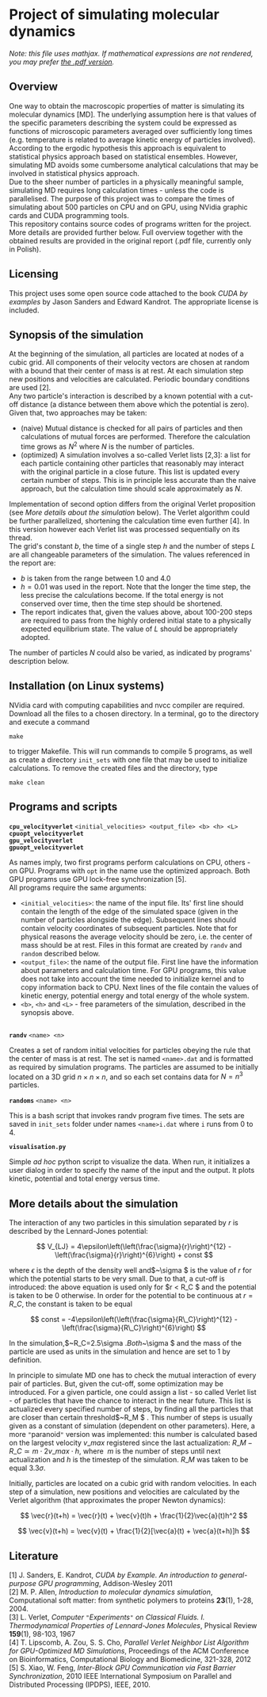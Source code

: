 # Project of simulating molecular dynamics

*Note: this file uses mathjax. If mathematical expressions are not rendered, you may prefer [the .pdf version](readme.pdf).*

## Overview

One way to obtain the macroscopic properties of matter is simulating its molecular dynamics [MD]. The underlying assumption here is that values of the specific parameters describing the system could be expressed as functions of microscopic parameters averaged over sufficiently long times (e.g. temperature is related to average kinetic energy of particles involved). According to the ergodic hypothesis this approach is equivalent to statistical physics approach based on statistical ensembles. However, simulating MD avoids some cumbersome analytical calculations that may be involved in statistical physics approach.  
Due to the sheer number of particles in a physically meaningful sample, simulating MD requires long calculation times - unless the code is parallelised. The purpose of this project was to compare the times of simulating about 500 particles on CPU and on GPU, using NVidia graphic cards and CUDA programming tools.  
This repository contains source codes of programs written for the project. More details are provided further below. Full overview together with the obtained results are provided in the original report (.pdf file, currently only in Polish).

## Licensing

This project uses some open source code attached to the book *CUDA by examples* by Jason Sanders and Edward Kandrot. The appropriate license is included.

## Synopsis of the simulation

At the beginning of the simulation, all particles are located at nodes of a cubic grid. All components of their velocity vectors are chosen at random with a bound that their center of mass is at rest. At each simulation step new positions and velocities are calculated. Periodic boundary conditions are used [2].  
Any two particle's interaction is described by a known potential with a cut-off distance (a distance between them above which the potential is zero). Given that, two approaches may be taken:

* (naive) Mutual distance is checked for all pairs of particles and then calculations of mutual forces are performed. Therefore the calculation time grows as $N^2$ where $N$ is the number of particles.
* (optimized) A simulation involves a so-called Verlet lists [2,3]: a list for each particle containing other particles that reasonably may interact with the original particle in a close future. This list is updated every certain number of steps. This is in principle less accurate than the naive approach, but the calculation time should scale approximately as $N$.

Implementation of second option differs from the original Verlet proposition (see *More details about the simulation* below). The Verlet algorithm could be further parallelized, shortening the calculation time even further [4]. In this version however each Verlet list was processed sequentially on its thread.  
The grid's constant $b$, the time of a single step $h$ and the number of steps $L$ are all changeable parameters of the simulation. The values referenced in the report are:  

* $b$ is taken from the range between 1.0 and 4.0
* $h=0.01$ was used in the report. Note that the longer the time step, the less precise the calculations become. If the total energy is not conserved over time, then the time step should be shortened.
* The report indicates that, given the values above, about 100-200 steps are required to pass from the highly ordered initial state to a physically expected equilibrium state. The value of $L$ should be appropriately adopted.

The number of particles $N$ could also be varied, as indicated by programs' description below.

## Installation (on Linux systems)

NVidia card with computing capabilities and nvcc compiler are required. Download all the files to a chosen directory. In a terminal, go to the directory and execute a command  

`make`

to trigger Makefile. This will run commands to compile 5 programs, as well as create a directory `init_sets` with one file that may be used to initialize calculations. To remove the created files and the directory, type

`make clean`

## Programs and scripts

**`cpu_velocityverlet`** `<initial_velocities> <output_file> <b> <h> <L>`  
**`cpuopt_velocityverlet`**  
**`gpu_velocityverlet`**  
**`gpuopt_velocityverlet`**  
` `  
As names imply, two first programs perform calculations on CPU, others - on GPU. Programs with `opt` in the name use the optimized approach. Both GPU programs use GPU lock-free synchronization [5].  
All programs require the same arguments:

- `<initial_velocities>`: the name of the input file. Its' first line should contain the length of the edge of the simulated space (given in the number of particles alongside the edge). Subsequent lines should contain velocity coordinates of subsequent particles. Note that for physical reasons the average velocity should be zero, i.e. the center of mass should be at rest. Files in this format are created by `randv` and `random` described below.
- `<output_file>`: the name of the output file. First line have the information about parameters and calculation time. For GPU programs, this value does not take into account the time needed to initialize kernel and to copy information back to CPU. Next lines of the file contain the values of kinetic energy, potential energy and total energy of the whole system.
- `<b>`, `<h>` and `<L>` - free parameters of the simulation, described in the synopsis above.  

` `  
**`randv`** `<name> <n>`  
` `  
Creates a set of random initial velocities for particles obeying the rule that the center of mass is at rest. The set is named `<name>.dat` and is formatted as required by simulation programs. The particles are assumed to be initially located on a 3D grid $n \times n \times n$, and so each set contains data for $N=n^3$ particles.  
` `  
**`randoms`** `<name> <n>`  
` `  
This is a bash script that invokes randv program five times. The sets are saved in `init_sets` folder under names `<name>i.dat` where `i` runs from 0 to 4.  
` `  
**`visualisation.py`**  
` `  
Simple *ad hoc* python script to visualize the data. When run, it initializes a user dialog in order to specify the name of the input and the output. It plots kinetic, potential and total energy versus time.

## More details about the simulation

The interaction of any two particles in this simulation separated by $r$ is described by the Lennard-Jones potential:

$$
V_{LJ} = 4\epsilon\left(\left(\frac{\sigma}{r}\right)^{12} - \left(\frac{\sigma}{r}\right)^{6}\right) + const
$$

where$~\epsilon$ is the depth of the density well and$~\sigma $ is the value of $r$ for which the potential starts to be very small. Due to that, a cut-off is introduced: the above equation is used only for $r < R\_C $ and the potential is taken to be 0 otherwise. In order for the potential to be continuous at$~r=R\_C$, the constant is taken to be equal

$$
const = -4\epsilon\left(\left(\frac{\sigma}{R\_C}\right)^{12} - \left(\frac{\sigma}{R\_C}\right)^{6}\right)
$$

In the simulation,$~R\_C=2.5\sigma $. Both$~\sigma $ and the mass of the particle are used as units in the simulation and hence are set to 1 by definition.

In principle to simulate MD one has to check the mutual interaction of every pair of particles. But, given the cut-off, some optimization may be introduced. For a given particle, one could assign a list - so called Verlet list - of particles that have the chance to interact in the near future. This list is actualized every specified number of steps, by finding all the particles that are closer than certain threshold$~R\_M $ . This number of steps is usually given as a constant of simulation (dependent on other parameters). Here, a more `"`paranoid`"` version was implemented: this number is calculated based on the largest velocity $v\_{max}$ registered since the last actualization:$~R\_M - R\_C \simeq m\cdot 2v\_{max} \cdot h$, where $~m$ is the number of steps until next actualization and$~h$ is the timestep of the simulation.$~R\_M$ was taken to be equal$~3.3\sigma$.

Initially, particles are located on a cubic grid with random velocities. In each step of a simulation, new positions and velocities are calculated by the Verlet algorithm (that approximates the proper Newton dynamics):

$$
\vec{r}(t+h) = \vec{r}(t) + \vec{v}(t)h + \frac{1}{2}\vec{a}(t)h^2
$$

$$
\vec{v}(t+h) = \vec{v}(t) + \frac{1}{2}[\vec{a}(t) + \vec{a}(t+h)]h
$$

## Literature

[1] J. Sanders, E. Kandrot, *CUDA by Example. An introduction to general-purpose GPU programming*, Addison-Wesley 2011  
[2] M. P. Allen, *Introduction to molecular dynamics simulation*, Computational soft matter: from synthetic polymers to proteins **23**(1), 1-28, 2004.  
[3] L. Verlet, *Computer `"`Experiments`"` on Classical Fluids. I. Thermodynamical Properties of Lennard-Jones Molecules*, Physical Review **159**(1), 98-103, 1967  
[4] T. Lipscomb, A. Zou, S. S. Cho, *Parallel Verlet Neighbor List Algorithm for GPU-Optimized MD Simulations*, Proceedings of the ACM Conference on Bioinformatics, Computational Biology and Biomedicine, 321-328, 2012  
[5] S. Xiao, W. Feng, *Inter-Block GPU Communication via Fast Barrier Synchronization*, 2010 IEEE International Symposium on Parallel and Distributed Processing (IPDPS), IEEE, 2010.  
